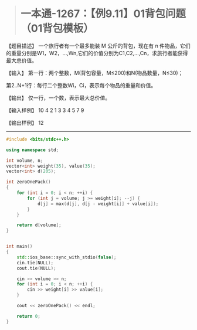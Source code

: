> # 一本通-1267：【例9.11】01背包问题（01背包模板）

【题目描述】
一个旅行者有一个最多能装 M 公斤的背包，现在有 n 件物品，它们的重量分别是W1，W2，...,Wn,它们的价值分别为C1,C2,...,Cn，求旅行者能获得最大总价值。

【输入】
第一行：两个整数，M(背包容量，M≤200)和N(物品数量，N≤30)；

第2..N+1行：每行二个整数Wi，Ci，表示每个物品的重量和价值。

【输出】
仅一行，一个数，表示最大总价值。

【输入样例】
10 4
2 1
3 3
4 5
7 9

【输出样例】
12

-----

```c++
#include <bits/stdc++.h>

using namespace std;

int volume, n;
vector<int> weight(35), value(35);
vector<int> d(205);

int zeroOnePack()
{
	for (int i = 0; i < n; ++i) {
		for (int j = volume; j >= weight[i]; --j) {
			d[j] = max(d[j], d[j - weight[i]] + value[i]);
		}
	}

	return d[volume];
}


int main()
{
	std::ios_base::sync_with_stdio(false);
	cin.tie(NULL);
	cout.tie(NULL);

	cin >> volume >> n;
	for (int i = 0; i < n; ++i) {
		cin >> weight[i] >> value[i];
	}

	cout << zeroOnePack() << endl;

	return 0;
}
```

